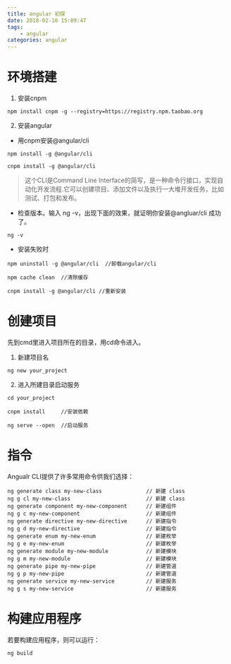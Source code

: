 ```yaml
---
title: angular 初探
date: 2018-02-16 15:09:47
tags: 
    - angular  
categories: angular
---
```

# 环境搭建
1. 安装cnpm 
```
npm install cnpm -g --registry=https://registry.npm.taobao.org  
```


2. 安装angular
- 用cnpm安装@angular/cli
```
npm install -g @angular/cli

cnpm install -g @angular/cli
```
<!----more---->
> 这个CLI是Command Line Interface的简写，是一种命令行接口，实现自动化开发流程.它可以创建项目、添加文件以及执行一大堆开发任务，比如测试、打包和发布。  
- 检查版本。输入 ng -v，出现下面的效果，就证明你安装@angluar/cli 成功了。
```
ng -v
```
- 安装失败时
```
npm uninstall -g @angular/cli  //卸载angular/cli 

npm cache clean  //清除缓存

cnpm install -g @angular/cli //重新安装
```

# 创建项目
先到cmd里进入项目所在的目录，用cd命令进入。
1. 新建项目名
```
ng new your_project 
```
2. 进入所建目录启动服务
```
cd your_project
```
```
cnpm install     //安装依赖 
```
```
ng serve --open  //启动服务
```
# 指令
Angualr CLI提供了许多常用命令供我们选择：
```
ng generate class my-new-class              // 新建 class
ng g cl my-new-class                        // 新建 class
ng generate component my-new-component      // 新建组件
ng g c my-new-component                     // 新建组件
ng generate directive my-new-directive      // 新建指令
ng g d my-new-directive                     // 新建指令
ng generate enum my-new-enum                // 新建枚举
ng g e my-new-enum                          // 新建枚举
ng generate module my-new-module            // 新建模块
ng g m my-new-module                        // 新建模块
ng generate pipe my-new-pipe                // 新建管道
ng g p my-new-pipe                          // 新建管道
ng generate service my-new-service          // 新建服务
ng g s my-new-service                       // 新建服务
```
# 构建应用程序
若要构建应用程序，则可以运行：
```
ng build
```

